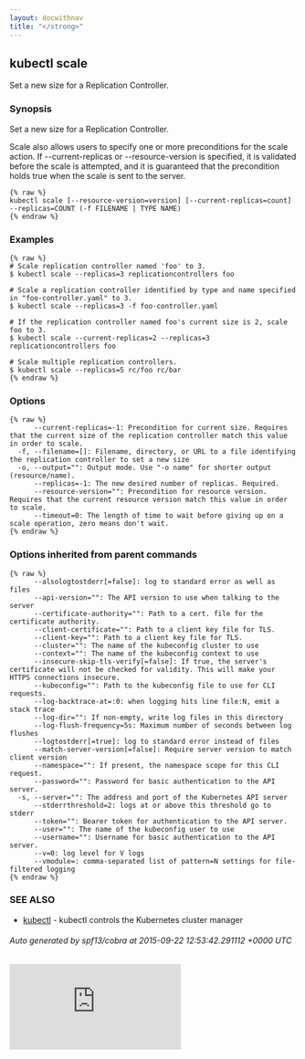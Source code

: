 ```yaml
---
layout: docwithnav
title: "</strong>"
---
```

<!-- BEGIN MUNGE: UNVERSIONED_WARNING -->


<!-- END MUNGE: UNVERSIONED_WARNING -->

## kubectl scale

Set a new size for a Replication Controller.

### Synopsis


Set a new size for a Replication Controller.

Scale also allows users to specify one or more preconditions for the scale action.
If --current-replicas or --resource-version is specified, it is validated before the
scale is attempted, and it is guaranteed that the precondition holds true when the
scale is sent to the server.

```
{% raw %}
kubectl scale [--resource-version=version] [--current-replicas=count] --replicas=COUNT (-f FILENAME | TYPE NAME)
{% endraw %}
```

### Examples

```
{% raw %}
# Scale replication controller named 'foo' to 3.
$ kubectl scale --replicas=3 replicationcontrollers foo

# Scale a replication controller identified by type and name specified in "foo-controller.yaml" to 3.
$ kubectl scale --replicas=3 -f foo-controller.yaml

# If the replication controller named foo's current size is 2, scale foo to 3.
$ kubectl scale --current-replicas=2 --replicas=3 replicationcontrollers foo

# Scale multiple replication controllers.
$ kubectl scale --replicas=5 rc/foo rc/bar
{% endraw %}
```

### Options

```
{% raw %}
      --current-replicas=-1: Precondition for current size. Requires that the current size of the replication controller match this value in order to scale.
  -f, --filename=[]: Filename, directory, or URL to a file identifying the replication controller to set a new size
  -o, --output="": Output mode. Use "-o name" for shorter output (resource/name).
      --replicas=-1: The new desired number of replicas. Required.
      --resource-version="": Precondition for resource version. Requires that the current resource version match this value in order to scale.
      --timeout=0: The length of time to wait before giving up on a scale operation, zero means don't wait.
{% endraw %}
```

### Options inherited from parent commands

```
{% raw %}
      --alsologtostderr[=false]: log to standard error as well as files
      --api-version="": The API version to use when talking to the server
      --certificate-authority="": Path to a cert. file for the certificate authority.
      --client-certificate="": Path to a client key file for TLS.
      --client-key="": Path to a client key file for TLS.
      --cluster="": The name of the kubeconfig cluster to use
      --context="": The name of the kubeconfig context to use
      --insecure-skip-tls-verify[=false]: If true, the server's certificate will not be checked for validity. This will make your HTTPS connections insecure.
      --kubeconfig="": Path to the kubeconfig file to use for CLI requests.
      --log-backtrace-at=:0: when logging hits line file:N, emit a stack trace
      --log-dir="": If non-empty, write log files in this directory
      --log-flush-frequency=5s: Maximum number of seconds between log flushes
      --logtostderr[=true]: log to standard error instead of files
      --match-server-version[=false]: Require server version to match client version
      --namespace="": If present, the namespace scope for this CLI request.
      --password="": Password for basic authentication to the API server.
  -s, --server="": The address and port of the Kubernetes API server
      --stderrthreshold=2: logs at or above this threshold go to stderr
      --token="": Bearer token for authentication to the API server.
      --user="": The name of the kubeconfig user to use
      --username="": Username for basic authentication to the API server.
      --v=0: log level for V logs
      --vmodule=: comma-separated list of pattern=N settings for file-filtered logging
{% endraw %}
```

### SEE ALSO

* [kubectl](kubectl.html)	 - kubectl controls the Kubernetes cluster manager

###### Auto generated by spf13/cobra at 2015-09-22 12:53:42.291112 +0000 UTC

<!-- BEGIN MUNGE: GENERATED_ANALYTICS -->
[![Analytics](https://kubernetes-site.appspot.com/UA-36037335-10/GitHub/docs/user-guide/kubectl/kubectl_scale.md?pixel)]()
<!-- END MUNGE: GENERATED_ANALYTICS -->

